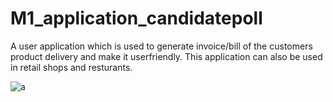 # M1_application_candidatepoll

A user application which is used to generate invoice/bill of the customers product delivery and make it userfriendly.
This application can also be used in retail shops and resturants.


![a](https://user-images.githubusercontent.com/60978907/143386872-5dee19e5-7566-4c81-a54c-5e87c2c0d767.jpg)

